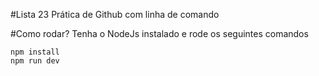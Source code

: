 #Lista 23
Prática de Github com linha de comando



#Como rodar?
Tenha o NodeJs instalado e rode os seguintes comandos   

```
npm install
npm run dev
```